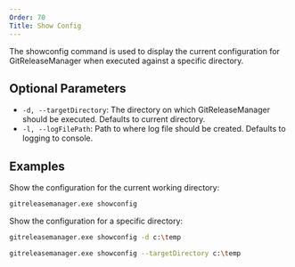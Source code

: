 ```yaml
---
Order: 70
Title: Show Config
---
```


The showconfig command is used to display the current configuration for GitReleaseManager when executed against a specific directory.

## **Optional Parameters**

* `-d, --targetDirectory`: The directory on which GitReleaseManager should be executed. Defaults to current directory.
* `-l, --logFilePath`: Path to where log file should be created. Defaults to logging to console.

## **Examples**

Show the configuration for the current working directory:

```bash
gitreleasemanager.exe showconfig
```

Show the configuration for a specific directory:

```bash
gitreleasemanager.exe showconfig -d c:\temp

gitreleasemanager.exe showconfig --targetDirectory c:\temp
```

